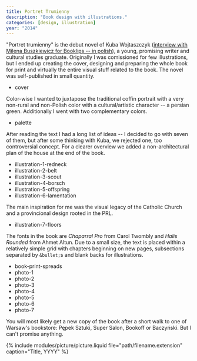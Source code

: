 ```yaml
---
title: Portret Trumienny
description: "Book design with illustrations."
categories: [design, illustration]
year: "2014"
---
```


"Portret trumienny" is the debut novel of Kuba Wojtaszczyk ([interview with Milena Buszkiewicz for Booklips -- in polish](http://booklips.pl/wywiady/polski-portret-wywiad-z-kuba-wojtaszczykiem/)), a young, promising writer and cultural studies graduate. Originally I was comissioned for few illustrations, but I ended up creating the cover, designing and preparing the whole book for print and virtually the entire visual stuff related to the book. The novel was self-published in small quantity.

- cover

Color-wise I wanted to juxtapose the traditional coffin portrait with a very non-rural and non-Polish color with a cultural/artistic character -- a persian green. Additionally I went with two complementary colors.

- palette

After reading the text I had a long list of ideas -- I decided to go with seven of them, but after some thinking with Kuba, we rejected one, too controversial concept. For a clearer overview we added a non-architectural plan of the house at the end of the book.

- illustration-1-redneck
- illustration-2-belt
- illustration-3-scout
- illustration-4-borsch
- illustration-5-offspring
- illustration-6-lamentation

The main inspiration for me was the visual legacy of the Catholic Church and a provincional design rooted in the PRL.

- illustration-7-floors

The fonts in the book are *Chaparral Pro* from Carol Twombly and *Halis Rounded* from Ahmet Altun. Due to a small size, the text is placed within a relatively simple grid with chapters beginning on new pages, subsections separated by `&bullet;`s and blank backs for illustrations.

- book-print-spreads
- photo-1
- photo-2
- photo-3
- photo-4
- photo-5
- photo-6
- photo-7

You will most likely get a new copy of the book after a short walk to one of Warsaw's bookstore: Pępek Sztuki, Super Salon, Bookoff or Baczyński. But I can't promise anything.


{% include modules/picture/picture.liquid file="path/filename.extension" caption="Title, YYYY" %}
